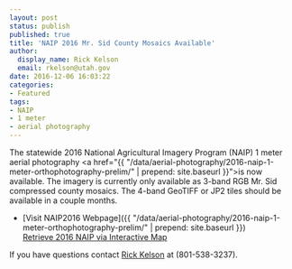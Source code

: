 ```yaml
---
layout: post
status: publish
published: true
title: 'NAIP 2016 Mr. Sid County Mosaics Available'
author:
  display_name: Rick Kelson
  email: rkelson@utah.gov
date: 2016-12-06 16:03:22
categories:
- Featured
tags:
- NAIP
- 1 meter
- aerial photography
---
```

The statewide 2016 National Agricultural Imagery Program (NAIP) 1 meter aerial photography
<a href="{{ "/data/aerial-photography/2016-naip-1-meter-orthophotography-prelim/" | prepend: site.baseurl }}">is
now available</a>. The imagery is currently only available as 3-band RGB Mr. Sid compressed county mosaics. The 4-band GeoTIFF or JP2 tiles should be available in a couple months.

- [Visit NAIP2016 Webpage]({{ "/data/aerial-photography/2016-naip-1-meter-orthophotography-prelim/" | prepend: site.baseurl }})  
<i class="fa fa-download"></i>[ Retrieve 2016 NAIP via Interactive Map](http://raster.utah.gov/?cat=NAIP%202016%20(1m))

If you have questions contact <a href="mailto:rkelson@utah.gov">Rick Kelson</a> at (801-538-3237).
